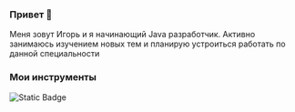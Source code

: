 ### Привет 👋
Меня зовут Игорь и я начинающий Java разработчик. Активно занимаюсь изучением новых тем и планирую устроиться работать по данной специальности

### Мои инструменты 
![Static Badge](https://img.shields.io/badge/Java?logo=Java)


